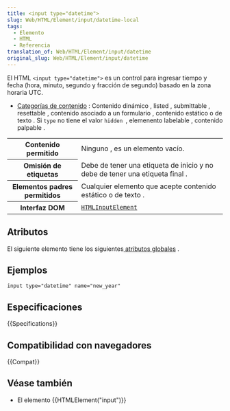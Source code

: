 ```yaml
---
title: <input type="datetime">
slug: Web/HTML/Element/input/datetime-local
tags:
  - Elemento
  - HTML
  - Referencia
translation_of: Web/HTML/Element/input/datetime
original_slug: Web/HTML/Element/input/datetime
---
```

El HTML `<input type="datetime">` es un control para ingresar tiempo y fecha (hora, minuto, segundo y fracción de segundo) basado en la zona horaria UTC.

- [Categorías de contenido](/es/docs/Web/Guide/HTML/categorias_de_contenido) : Contenido dinámico , listed , submittable , resettable , contenido asociado a un formulario , contenido estático o de texto . Si `type` no tiene el valor `hidden `, elemenento labelable , contenido palpable .

<table class="properties">
  <tbody>
    <tr>
      <th scope="row">Contenido permitido</th>
      <td>Ninguno , es un elemento vacío.</td>
    </tr>
    <tr>
      <th scope="row">Omisión de etiquetas</th>
      <td>
        Debe de tener una etiqueta de inicio y no debe de tener una etiqueta
        final .
      </td>
    </tr>
    <tr>
      <th scope="row">Elementos padres permitidos</th>
      <td>Cualquier elemento que acepte contenido estático o de texto .</td>
    </tr>
    <tr>
      <th scope="row">Interfaz DOM</th>
      <td>
        <a
          href="https://developer.mozilla.org/en-US/docs/Web/API/HTMLInputElement"
          title="The HTMLInputElement interface provides special properties and methods (beyond the regular HTMLElement interface it also has available to it by inheritance) for manipulating the layout and presentation of input elements."
          ><code>HTMLInputElement</code></a
        >
      </td>
    </tr>
  </tbody>
</table>

## Atributos

El siguiente elemento tiene los siguientes[ atributos globales](/es/docs/Web/HTML/Atributos_Globales) .

## Ejemplos

<div class="geckoVersionNote"><p><code><span class="highELE">input</span> <span class="highATT">type=</span><span class="highVAL">"datetime"</span> <span class="highATT">name=</span><span class="highVAL">"new_year"</span><span class="highGT"></span></code></p></div>

## Especificaciones

{{Specifications}}

## Compatibilidad con navegadores

{{Compat}}

## Véase también

- El elemento {{HTMLElement("input")}}

